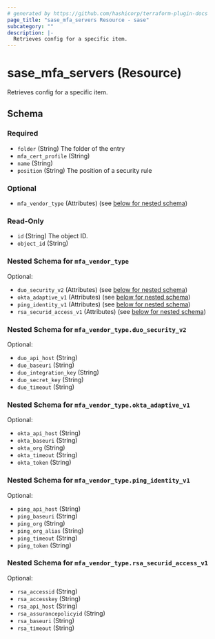 ```yaml
---
# generated by https://github.com/hashicorp/terraform-plugin-docs
page_title: "sase_mfa_servers Resource - sase"
subcategory: ""
description: |-
  Retrieves config for a specific item.
---
```


# sase_mfa_servers (Resource)

Retrieves config for a specific item.



<!-- schema generated by tfplugindocs -->
## Schema

### Required

- `folder` (String) The folder of the entry
- `mfa_cert_profile` (String)
- `name` (String)
- `position` (String) The position of a security rule

### Optional

- `mfa_vendor_type` (Attributes) (see [below for nested schema](#nestedatt--mfa_vendor_type))

### Read-Only

- `id` (String) The object ID.
- `object_id` (String)

<a id="nestedatt--mfa_vendor_type"></a>
### Nested Schema for `mfa_vendor_type`

Optional:

- `duo_security_v2` (Attributes) (see [below for nested schema](#nestedatt--mfa_vendor_type--duo_security_v2))
- `okta_adaptive_v1` (Attributes) (see [below for nested schema](#nestedatt--mfa_vendor_type--okta_adaptive_v1))
- `ping_identity_v1` (Attributes) (see [below for nested schema](#nestedatt--mfa_vendor_type--ping_identity_v1))
- `rsa_securid_access_v1` (Attributes) (see [below for nested schema](#nestedatt--mfa_vendor_type--rsa_securid_access_v1))

<a id="nestedatt--mfa_vendor_type--duo_security_v2"></a>
### Nested Schema for `mfa_vendor_type.duo_security_v2`

Optional:

- `duo_api_host` (String)
- `duo_baseuri` (String)
- `duo_integration_key` (String)
- `duo_secret_key` (String)
- `duo_timeout` (String)


<a id="nestedatt--mfa_vendor_type--okta_adaptive_v1"></a>
### Nested Schema for `mfa_vendor_type.okta_adaptive_v1`

Optional:

- `okta_api_host` (String)
- `okta_baseuri` (String)
- `okta_org` (String)
- `okta_timeout` (String)
- `okta_token` (String)


<a id="nestedatt--mfa_vendor_type--ping_identity_v1"></a>
### Nested Schema for `mfa_vendor_type.ping_identity_v1`

Optional:

- `ping_api_host` (String)
- `ping_baseuri` (String)
- `ping_org` (String)
- `ping_org_alias` (String)
- `ping_timeout` (String)
- `ping_token` (String)


<a id="nestedatt--mfa_vendor_type--rsa_securid_access_v1"></a>
### Nested Schema for `mfa_vendor_type.rsa_securid_access_v1`

Optional:

- `rsa_accessid` (String)
- `rsa_accesskey` (String)
- `rsa_api_host` (String)
- `rsa_assurancepolicyid` (String)
- `rsa_baseuri` (String)
- `rsa_timeout` (String)


